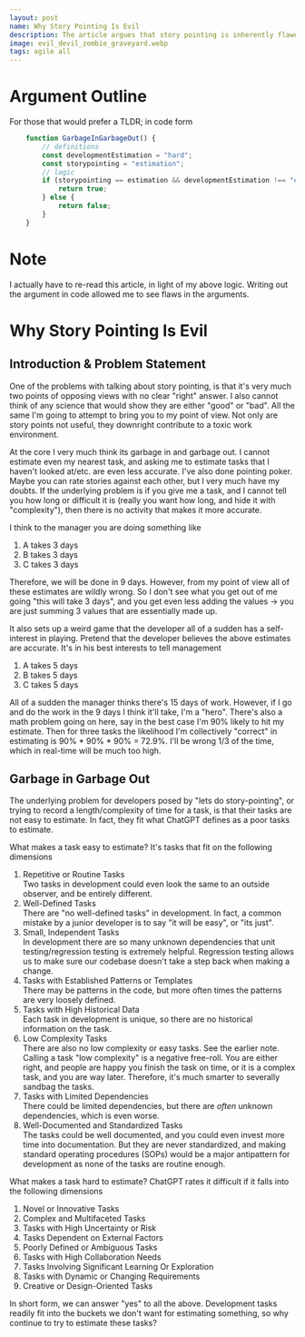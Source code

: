 ```yaml
---
layout: post  
name: Why Story Pointing Is Evil  
description: The article argues that story pointing is inherently flawed and contributes to a toxic work environment. Estimating tasks accurately is challenging, and developers may sandbag estimates to appear more productive, leading to distrust and conflict with management.  
image: evil_devil_zombie_graveyard.webp  
tags: agile all
---
```


# Argument Outline

For those that would prefer a TLDR; in code form  

```js
    function GarbageInGarbageOut() {
        // definitions
        const developmentEstimation = "hard";
        const storypointing = "estimation";
        // logic
        if (storypointing == estimation && developmentEstimation !== "easy" && developmentEstimation === "hard") {
            return true;
        } else {
            return false;
        }
    }
```

# Note

I actually have to re-read this article, in light of my above logic. Writing out the argument in code allowed me to
see flaws in the arguments.

# Why Story Pointing Is Evil

## Introduction & Problem Statement
One of the problems with talking about story pointing, is that it's very much two points of opposing views with no clear "right" answer. 
I also cannot think of any science that would show they are either "good" or "bad". All the same I'm going to attempt to bring you to my point
of view. Not only are story points not useful, they downright contribute to a toxic work environment.

At the core I very much think its garbage in and garbage out. I cannot estimate even my nearest task, and asking me to estimate tasks that I haven't looked at/etc. are even less accurate. 
I've also done pointing poker. Maybe you can rate stories against each other, but I very much have my doubts. If the underlying problem is if you give me a task, and I cannot tell you how 
long or difficult it is (really you want how long, and hide it with "complexity"), then there is no activity that makes it more accurate.

I think to the manager you are doing something like  
1. A takes 3 days
2. B takes 3 days
3. C takes 3 days

Therefore, we will be done in 9 days. However, from my point of view all of these estimates are wildly wrong. So I don't see what you get out of me going "this will take 3 days", and you get 
even less adding the values -> you are just summing 3 values that are essentially made up.

It also sets up a weird game that the developer all of a sudden has a self-interest in playing. 
Pretend that the developer believes the above estimates are accurate. It's in his best interests to tell management    
1. A takes 5 days  
2. B takes 5 days  
3. C takes 5 days  

All of a sudden the manager thinks there's 15 days of work. However, if I go and do the work in the 9 days I think it'll take, I'm a "hero".
There's also a math problem going on here, say in the best case I'm 90% likely to hit my estimate. Then for three tasks
the likelihood I'm collectively "correct" in estimating is 90% * 90% * 90% = 72.9%. I'll be wrong 1/3 of the time, which in
real-time will be much too high.

## Garbage in Garbage Out

The underlying problem for developers posed by "lets do story-pointing", or trying to record a length/complexity of time for a task, 
is that their tasks are not easy to estimate. In fact, they fit what ChatGPT defines as a poor tasks to estimate.

What makes a task easy to estimate? It's tasks that fit on the following dimensions

1. Repetitive or Routine Tasks  
Two tasks in development could even look the same to an outside observer, and be entirely different.  
2. Well-Defined Tasks  
There are "no well-defined tasks" in development. In fact, a common mistake by a junior developer is to say "it will be easy", or "its just".  
3. Small, Independent Tasks  
In development there are so many unknown dependencies that unit testing/regression testing is extremely helpful. Regression
testing allows us to make sure our codebase doesn't take a step back when making a change.  
4. Tasks with Established Patterns or Templates  
There may be patterns in the code, but more often times the patterns are very loosely defined.  
5. Tasks with High Historical Data  
Each task in development is unique, so there are no historical information on the task.  
6. Low Complexity Tasks  
There are also no low complexity or easy tasks. See the earlier note. Calling a task "low complexity" is a negative free-roll.
You are either right, and people are happy you finish the task on time, or it is a complex task, and you are way later. Therefore,
it's much smarter to severally sandbag the tasks.  
7. Tasks with Limited Dependencies  
There could be limited dependencies, but there are *often* unknown dependencies, which is even worse.  
8. Well-Documented and Standardized Tasks  
The tasks could be well documented, and you could even invest more time into documentation. But they are never standardized,
and making standard operating procedures (SOPs) would be a major antipattern for development as none of the tasks are
routine enough.  

What makes a task hard to estimate? ChatGPT rates it difficult if it falls into the following dimensions

1. Novel or Innovative Tasks
2. Complex and Multifaceted Tasks
3. Tasks with High Uncertainty or Risk
4. Tasks Dependent on External Factors
5. Poorly Defined or Ambiguous Tasks
6. Tasks with High Collaboration Needs
7. Tasks Involving Significant Learning Or Exploration
8. Tasks with Dynamic or Changing Requirements
9. Creative or Design-Oriented Tasks

In short form, we can answer "yes" to all the above. Development tasks readily fit into the buckets we don't want for
estimating something, so why continue to try to estimate these tasks?
